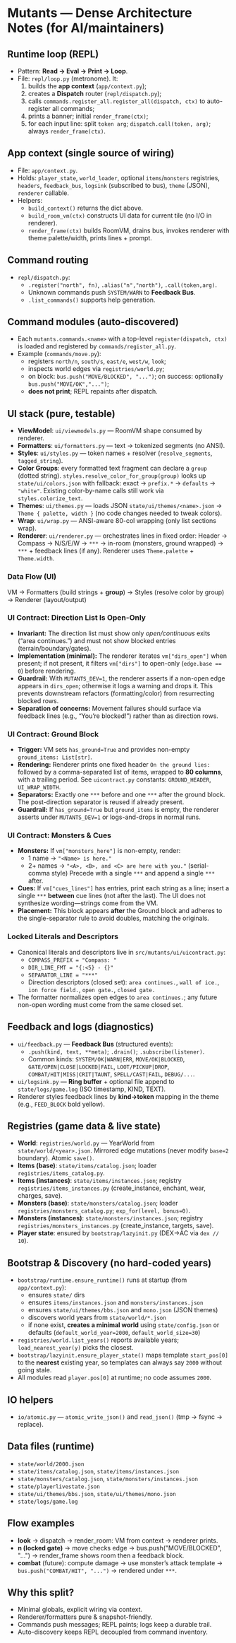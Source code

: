 # Mutants — Dense Architecture Notes (for AI/maintainers)

## Runtime loop (REPL)
- Pattern: **Read → Eval → Print → Loop**.
- File: `repl/loop.py` (metronome). It:
  1) builds the **app context** (`app/context.py`);
  2) creates a **Dispatch** router (`repl/dispatch.py`);
  3) calls `commands.register_all.register_all(dispatch, ctx)` to auto-register all commands;
  4) prints a banner; initial `render_frame(ctx)`;
  5) for each input line: split `token arg`; `dispatch.call(token, arg)`; always `render_frame(ctx)`.

## App context (single source of wiring)
- File: `app/context.py`.
- Holds: `player_state`, `world_loader`, optional `items`/`monsters` registries, `headers`,
  `feedback_bus`, `logsink` (subscribed to bus), `theme` (JSON), `renderer` callable.
- Helpers:
  - `build_context()` returns the dict above.
  - `build_room_vm(ctx)` constructs UI data for current tile (no I/O in renderer).
  - `render_frame(ctx)` builds RoomVM, drains bus, invokes renderer with theme palette/width, prints lines + prompt.

## Command routing
- `repl/dispatch.py`:
  - `.register("north", fn)`, `.alias("n","north")`, `.call(token,arg)`.
  - Unknown commands push `SYSTEM/WARN` to **Feedback Bus**.
  - `.list_commands()` supports help generation.

## Command modules (auto-discovered)
- Each `mutants.commands.<name>` with a top-level `register(dispatch, ctx)` is loaded and registered by `commands/register_all.py`.
- Example (`commands/move.py`):
  - registers `north/n`, `south/s`, `east/e`, `west/w`, `look`;
  - inspects world edges via `registries/world.py`;
  - on block: `bus.push("MOVE/BLOCKED", "...")`; on success: optionally `bus.push("MOVE/OK","...")`;
  - **does not print**; REPL repaints after dispatch.

## UI stack (pure, testable)
- **ViewModel**: `ui/viewmodels.py` — RoomVM shape consumed by renderer.
- **Formatters**: `ui/formatters.py` — text → tokenized segments (no ANSI).
- **Styles**: `ui/styles.py` — token names + resolver (`resolve_segments`, `tagged_string`).
- **Color Groups**: every formatted text fragment can declare a `group` (dotted string). `styles.resolve_color_for_group(group)` looks up `state/ui/colors.json` with fallback: exact → `prefix.*` → `defaults` → `"white"`. Existing color-by-name calls still work via `styles.colorize_text`.
- **Themes**: `ui/themes.py` — loads JSON `state/ui/themes/<name>.json` → `Theme { palette, width }` (no code changes needed to tweak colors).
- **Wrap**: `ui/wrap.py` — ANSI-aware 80-col wrapping (only list sections wrap).
- **Renderer**: `ui/renderer.py` — orchestrates lines in fixed order:
  Header → Compass → N/S/E/W → `***` → in-room (monsters, ground wrapped) → `***` + feedback lines (if any).
  Renderer uses `Theme.palette` + `Theme.width`.

### Data Flow (UI)
VM → Formatters (build strings + **group**) → Styles (resolve color by group) → Renderer (layout/output)

### UI Contract: Direction List Is Open-Only
* **Invariant:** The direction list must show only *open/continuous* exits (“area continues.”) and must not show blocked entries (terrain/boundary/gates).
* **Implementation (minimal):** The renderer iterates `vm["dirs_open"]` when present; if not present, it filters `vm["dirs"]` to open-only (`edge.base == 0`) before rendering.
* **Guardrail:** With `MUTANTS_DEV=1`, the renderer asserts if a non-open edge appears in `dirs_open`; otherwise it logs a warning and drops it. This prevents downstream refactors (formatting/color) from resurrecting blocked rows.
* **Separation of concerns:** Movement failures should surface via feedback lines (e.g., “You’re blocked!”) rather than as direction rows.

### UI Contract: Ground Block
* **Trigger:** VM sets `has_ground=True` and provides non-empty `ground_items: List[str]`.
* **Rendering:** Renderer prints one fixed header `On the ground lies:` followed by a comma-separated list of items, wrapped to **80 columns**, with a trailing period. See `uicontract.py` constants: `GROUND_HEADER`, `UI_WRAP_WIDTH`.
* **Separators:** Exactly one `***` before and one `***` after the ground block. The post-direction separator is reused if already present.
* **Guardrail:** If `has_ground=True` but `ground_items` is empty, the renderer asserts under `MUTANTS_DEV=1` or logs-and-drops in normal runs.

### UI Contract: Monsters & Cues
* **Monsters:** If `vm["monsters_here"]` is non-empty, render:
  - 1 name → `"<Name> is here."`
  - 2+ names → `"<A>, <B>, and <C> are here with you."` (serial-comma style)
  Precede with a single `***` and append a single `***` after.
* **Cues:** If `vm["cues_lines"]` has entries, print each string as a line; insert a single `***` **between** cue lines (not after the last). The UI does not synthesize wording—strings come from the VM.
* **Placement:** This block appears **after** the Ground block and adheres to the single-separator rule to avoid doubles, matching the originals. 

### Locked Literals and Descriptors
* Canonical literals and descriptors live in `src/mutants/ui/uicontract.py`:
  - `COMPASS_PREFIX = "Compass: "`
  - `DIR_LINE_FMT = "{:<5} - {}"`
  - `SEPARATOR_LINE = "***"`
  - Direction descriptors (closed set): `area continues.`, `wall of ice.`, `ion force field.`, `open gate.`, `closed gate.`
* The formatter normalizes open edges to `area continues.`; any future non-open wording must come from the same closed set.

## Feedback and logs (diagnostics)
- `ui/feedback.py` — **Feedback Bus** (structured events):
  - `.push(kind, text, **meta)`; `.drain()`; `.subscribe(listener)`.
  - Common kinds: `SYSTEM/OK|WARN|ERR`, `MOVE/OK|BLOCKED`, `GATE/OPEN|CLOSE|LOCKED|FAIL`, `LOOT/PICKUP|DROP`,
    `COMBAT/HIT|MISS|CRIT|TAUNT`, `SPELL/CAST|FAIL`, `DEBUG/...`.
- `ui/logsink.py` — **Ring buffer** + optional file append to `state/logs/game.log` (ISO timestamp, KIND, TEXT).
- Renderer styles feedback lines by **kind→token** mapping in the theme (e.g., `FEED_BLOCK` bold yellow).

## Registries (game data & live state)
- **World**: `registries/world.py` — YearWorld from `state/world/<year>.json`. Mirrored edge mutations (never modify `base=2` boundary). Atomic `save()`.
- **Items (base)**: `state/items/catalog.json`; loader `registries/items_catalog.py`.
- **Items (instances)**: `state/items/instances.json`; registry `registries/items_instances.py` (create_instance, enchant, wear, charges, save).
- **Monsters (base)**: `state/monsters/catalog.json`; loader `registries/monsters_catalog.py`; `exp_for(level, bonus=0)`.
- **Monsters (instances)**: `state/monsters/instances.json`; registry `registries/monsters_instances.py` (create_instance, targets, save).
- **Player state**: ensured by `bootstrap/lazyinit.py` (DEX→AC via `dex // 10`).

## Bootstrap & Discovery (no hard-coded years)

- `bootstrap/runtime.ensure_runtime()` runs at startup (from `app/context.py`):
  - ensures `state/` dirs
  - ensures `items/instances.json` and `monsters/instances.json`
  - ensures `state/ui/themes/bbs.json` and `mono.json` (JSON themes)
  - discovers world years from `state/world/*.json`
  - if none exist, **creates a minimal world** using `state/config.json` or defaults (`default_world_year=2000`, `default_world_size=30`)
- `registries/world.list_years()` reports available years; `load_nearest_year(y)` picks the closest.
- `bootstrap/lazyinit.ensure_player_state()` maps template `start_pos[0]` to the **nearest** existing year, so templates can always say `2000` without going stale.
- All modules read `player.pos[0]` at runtime; no code assumes `2000`.

## IO helpers
- `io/atomic.py` — `atomic_write_json()` and `read_json()` (tmp → fsync → replace).

## Data files (runtime)
- `state/world/2000.json`
- `state/items/catalog.json`, `state/items/instances.json`
- `state/monsters/catalog.json`, `state/monsters/instances.json`
- `state/playerlivestate.json`
- `state/ui/themes/bbs.json`, `state/ui/themes/mono.json`
- `state/logs/game.log`

## Flow examples
- **look** → dispatch → render_room: VM from context → renderer prints.
- **n (locked gate)** → move checks edge → bus.push("MOVE/BLOCKED", "...") → render_frame shows room then a feedback block.
- **combat** (future): compute damage → use monster’s attack template → `bus.push("COMBAT/HIT", "...")` → rendered under `***`.

## Why this split?
- Minimal globals, explicit wiring via context.
- Renderer/formatters pure & snapshot-friendly.
- Commands push messages; REPL paints; logs keep a durable trail.
- Auto-discovery keeps REPL decoupled from command inventory.
